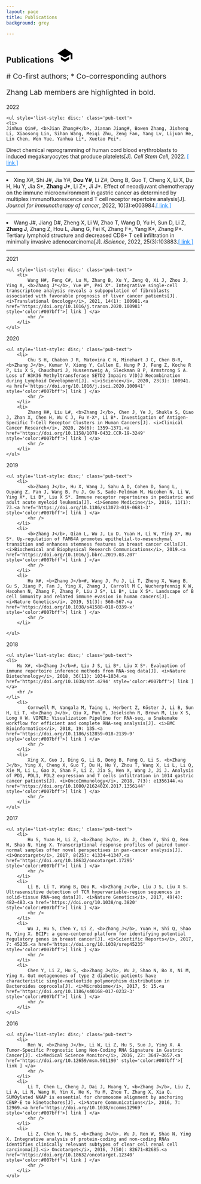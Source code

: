 ```yaml
---
layout: page
title: Publications
background: grey

---
```

<div class="col-lg-12" style="padding-left:0;">
	<h2 class="section-heading text-uppercase">Publications&nbsp; <a href='https://scholar.google.com/citations?user=15wquMIAAAAJ&hl=zh-CN&oi=sra'>
<svg t="1659586645086"  class="icon" viewBox="0 0 1024 1024" version="1.1" xmlns="http://www.w3.org/2000/svg" p-id="996" width="40" height="40"><path d="M466.346667 87.253333c-23.338667 15.616-137.386667 91.306667-253.354667 168.32C96.938667 332.544 2.133333 396.202667 2.133333 396.970667c0 0.810667 5.802667 4.693333 13.013334 8.533333 7.125333 4.096 121.6 67.541333 254.506666 141.226667l241.322667 134.101333 6.144-3.157333c3.498667-1.706667 92.544-52.565333 198.058667-112.725334l191.701333-109.568 1.152 339.072h113.834667V397.610667l-147.626667-98.986667c-198.997333-133.290667-358.058667-238.336-361.984-239.189333-1.92-0.341333-22.485333 12.245333-45.909333 27.818666M228.48 709.674667l0.597333 85.546666 141.226667 84.778667 141.226667 84.565333 142.378666-85.333333 142.165334-85.546667V709.12c0-46.592-0.554667-84.608-1.152-84.608s-56.234667 33.365333-123.733334 74.282667l-141.056 85.162666-18.389333 10.922667-56.32-33.749333a25775.786667 25775.786667 0 0 1-140.202667-84.437334l-85.546666-51.626666c-1.024-0.341333-1.365333 37.674667-1.152 84.608" p-id="997"></path></svg></a></h2>
	<p class="section-sheading" style='font-size:1.2rem;'># Co-first authors; * Co-corresponding authors</p>
	<p class="section-sheading" style='font-size:1.2rem;'>Zhang Lab members are highlighted in bold.</p>
</div>
<div class='pub' id='pub-2022'>
	<p class='pub-year'>2022</p>

	<ul style='list-style: disc;' class='pub-text'>
	<li>
	Jinhua Qin#, <b>Jian Zhang#</b>, Jianan Jiang#, Bowen Zhang, Jisheng Li, Xiaosong Lin, Sihan Wang, Meiqi Zhu, Zeng Fan, Yang Lv, Lijuan He, Lin Chen, Wen Yue, Yanhua Li*, Xuetao Pei*.
Direct chemical reprogramming of human cord blood erythroblasts to induced megakaryocytes that produce platelets[J]. <i>Cell Stem Cell</i>, 2022. <a href='https://doi.org/10.1016/j.stem.2022.07.004' style='color:#007bff'>[ link ] </a>
		<hr />
	</li>
    	<li>
		Xing X#, Shi J#, Jia Y#, <b>Dou Y#</b>, Li Z#, Dong B, Guo T, Cheng X, Li X, Du H, Hu Y, Jia S*, <b>Zhang J*</b>, Li Z*, Ji J*. Effect of neoadjuvant chemotherapy on the immune microenvironment in gastric cancer as determined by multiplex immunofluorescence and T cell receptor repertoire analysis[J]. <i>Journal for immunotherapy of cancer</i>, 2022, 10(3):e003984.<a href='https://doi.org/10.1136/jitc-2021-003984' style='color:#007bff'>[ link ] </a>
			<hr />
		</li>
    	<li>
		Wang J#, Jiang D#, Zheng X, Li W, Zhao T, Wang D, Yu H, Sun D, Li Z, <b>Zhang J</b>, Zhang Z, Hou L, Jiang G, Fei K, Zhang F*, Yang K*, Zhang P*. Tertiary lymphoid structure and decreased CD8+ T cell infiltration in minimally invasive adenocarcinoma[J]. <i>iScience</i>, 2022, 25(3):103883.<a href='https://doi.org/10.1016/j.isci.2022.103883' style='color:#007bff'>[ link ] </a>
			<hr />
		</li>
	</ul>
</div>
<div class='pub' id='pub-2021'>
	<p class='pub-year'>2021</p>

	<ul style='list-style: disc;' class='pub-text'>
		<li>
			Wang H#, Feng C#, Lu M, Zhang B, Xu Y, Zeng Q, Xi J, Zhou J, Ying X, <b>Zhang J*</b>, Yue W*, Pei X*. Integrative single-cell transcriptome analysis reveals a subpopulation of fibroblasts associated with favorable prognosis of liver cancer patients[J]. <i>Translational Oncology</i>, 2021, 14(1): 100981.<a href='https://doi.org/10.1016/j.tranon.2020.100981' style='color:#007bff'>[ link ] </a>
			<hr />
		</li>
	</ul>
</div>
<div class='pub' id='pub-2020'>
	<p class='pub-year'>2020</p>

	<ul style='list-style: disc;' class='pub-text'>
		<li>
			Chu S H, Chabon J R, Matovina C N, Minehart J C, Chen B-R, <b>Zhang J</b>, Kumar V, Xiong Y, Callen E, Hung P J, Feng Z, Koche R P, Liu X S, Chaudhuri J, Nussenzweig A, Sleckman B P, Armstrong S A. Loss of H3K36 Methyltransferase SETD2 Impairs V(D)J Recombination during Lymphoid Development[J]. <i>iScience</i>, 2020, 23(3): 100941.<a href='https://doi.org/10.1016/j.isci.2020.100941' style='color:#007bff'>[ link ] </a>
			<hr />
		</li>
		<li>
			Zhang H#, Liu L#, <b>Zhang J</b>, Chen J, Ye J, Shukla S, Qiao J, Zhan X, Chen H, Wu C J, Fu Y-X*, Li B*. Investigation of Antigen-Specific T-Cell Receptor Clusters in Human Cancers[J]. <i>Clinical Cancer Research</i>, 2020, 26(6): 1359–1371.<a href='https://doi.org/10.1158/1078-0432.CCR-19-3249' style='color:#007bff'>[ link ] </a>
			<hr />
		</li>
	</ul>
</div>
<div class='pub' id='pub-2019'>
	<p class='pub-year'>2019</p>

	<ul style='list-style: disc;' class='pub-text'>
		<li>
			<b>Zhang J</b>, Hu X, Wang J, Sahu A D, Cohen D, Song L, Ouyang Z, Fan J, Wang B, Fu J, Gu S, Sade-Feldman M, Hacohen N, Li W, Ying X*, Li B*, Liu X S*. Immune receptor repertoires in pediatric and adult acute myeloid leukemia[J]. <i>Genome Medicine</i>, 2019, 11(1): 73.<a href='https://doi.org/10.1186/s13073-019-0681-3' style='color:#007bff'>[ link ] </a>
			<hr />
		</li>
		<li>
			<b>Zhang J</b>, Qian L, Wu J, Lu D, Yuan H, Li W, Ying X*, Hu S*. Up-regulation of FAM64A promotes epithelial-to-mesenchymal transition and enhances stemness features in breast cancer cells[J]. <i>Biochemical and Biophysical Research Communications</i>, 2019.<a href='https://doi.org/10.1016/j.bbrc.2019.03.207' style='color:#007bff'>[ link ] </a>
			<hr />
		</li>
		<li>
			Hu X#, <b>Zhang J</b>#, Wang J, Fu J, Li T, Zheng X, Wang B, Gu S, Jiang P, Fan J, Ying X, Zhang J, Carroll M C, Wucherpfennig K W, Hacohen N, Zhang F, Zhang P, Liu J S*, Li B*, Liu X S*. Landscape of B cell immunity and related immune evasion in human cancers[J]. <i>Nature Genetics</i>, 2019, 51(3): 560–567.<a href='https://doi.org/10.1038/s41588-018-0339-x' style='color:#007bff'>[ link ] </a>
			<hr />
		</li>
	
	</ul>
</div>
<div class='pub' id='pub-2018'>
	<p class='pub-year'>2018</p>

	<ul style='list-style: disc;' class='pub-text'>
	<li>
		Hu X#, <b>Zhang J</b>#, Liu J S, Li B*, Liu X S*. Evaluation of immune repertoire inference methods from RNA-seq data[J]. <i>Nature Biotechnology</i>, 2018, 36(11): 1034–1034.<a href='https://doi.org/10.1038/nbt.4294' style='color:#007bff'>[ link ] </a>
		<hr />
	</li>
		<li>
			Cornwell M, Vangala M, Taing L, Herbert Z, Köster J, Li B, Sun H, Li T, <b>Zhang J</b>, Qiu X, Pun M, Jeselsohn R, Brown M, Liu X S, Long H W. VIPER: Visualization Pipeline for RNA-seq, a Snakemake workflow for efficient and complete RNA-seq analysis[J]. <i>BMC Bioinformatics</i>, 2018, 19: 135.<a href='https://doi.org/10.1186/s12859-018-2139-9' style='color:#007bff'>[ link ] </a>
			<hr />
		</li>
		<li>
			Xing X, Guo J, Ding G, Li B, Dong B, Feng Q, Li S, <b>Zhang J</b>, Ying X, Cheng X, Guo T, Du H, Hu Y, Zhou T, Wang X, Li L, Li Q, Xie M, Li L, Gao X, Shan F, Li Z, Jia S, Wen X, Wang J, Ji J. Analysis of PD1, PDL1, PDL2 expression and T cells infiltration in 1014 gastric cancer patients[J]. <i>OncoImmunology</i>, 2018, 7(3): e1356144.<a href='https://doi.org/10.1080/2162402X.2017.1356144' style='color:#007bff'>[ link ] </a>
			<hr />
		</li>
	</ul>
</div>
<div class='pub' id='pub-2017'>
	<p class='pub-year'>2017</p>

	<ul style='list-style: disc;' class='pub-text'>
		<li>
			Hu S, Yuan H, Li Z, <b>Zhang J</b>, Wu J, Chen Y, Shi Q, Ren W, Shao N, Ying X. Transcriptional response profiles of paired tumor-normal samples offer novel perspectives in pan-cancer analysis[J]. <i>Oncotarget</i>, 2017, 8(25): 41334–41347.<a href='https://doi.org/10.18632/oncotarget.17295' style='color:#007bff'>[ link ] </a>
			<hr />
		</li>
		<li>
			Li B, Li T, Wang B, Dou R, <b>Zhang J</b>, Liu J S, Liu X S. Ultrasensitive detection of TCR hypervariable-region sequences in solid-tissue RNA–seq data[J]. <i>Nature Genetics</i>, 2017, 49(4): 482–483.<a href='https://doi.org/10.1038/ng.3820' style='color:#007bff'>[ link ] </a>
			<hr />
		</li>
		<li>
			Wu J, Hu S, Chen Y, Li Z, <b>Zhang J</b>, Yuan H, Shi Q, Shao N, Ying X. BCIP: a gene-centered platform for identifying potential regulatory genes in breast cancer[J]. <i>Scientific Reports</i>, 2017, 7: 45235.<a href='https://doi.org/10.1038/srep45235' style='color:#007bff'>[ link ] </a>
			<hr />
		</li>
		<li>
			Chen Y, Li Z, Hu S, <b>Zhang J</b>, Wu J, Shao N, Bo X, Ni M, Ying X. Gut metagenomes of type 2 diabetic patients have characteristic single-nucleotide polymorphism distribution in Bacteroides coprocola[J]. <i>Microbiome</i>, 2017, 5: 15.<a href='https://doi.org/10.1186/s40168-017-0232-3' style='color:#007bff'>[ link ] </a>
			<hr />
		</li>
	</ul>
</div>
<div class='pub' id='pub-2016'>
	<p class='pub-year'>2016</p>

	<ul style='list-style: disc;' class='pub-text'>
		<li>
			Ren W, <b>Zhang J</b>, Li W, Li Z, Hu S, Suo J, Ying X. A Tumor-Specific Prognostic Long Non-Coding RNA Signature in Gastric Cancer[J]. <i>Medical Science Monitor</i>, 2016, 22: 3647–3657.<a href='https://doi.org/10.12659/msm.901190' style='color:#007bff'>[ link ] </a>
			<hr />
		</li>
		<li>
			Li T, Chen L, Cheng J, Dai J, Huang Y, <b>Zhang J</b>, Liu Z, Li A, Li N, Wang H, Yin X, He K, Yu M, Zhou T, Zhang X, Xia Q. SUMOylated NKAP is essential for chromosome alignment by anchoring CENP-E to kinetochores[J]. <i>Nature Communications</i>, 2016, 7: 12969.<a href='https://doi.org/10.1038/ncomms12969' style='color:#007bff'>[ link ] </a>
			<hr />
		</li>
		<li>
			Li Z, Chen Y, Hu S, <b>Zhang J</b>, Wu J, Ren W, Shao N, Ying X. Integrative analysis of protein-coding and non-coding RNAs identifies clinically relevant subtypes of clear cell renal cell carcinoma[J].<i> Oncotarget</i>, 2016, 7(50): 82671–82685.<a href='https://doi.org/10.18632/oncotarget.12340' style='color:#007bff'>[ link ] </a>
			<hr />
		</li>
	</ul>
</div>
